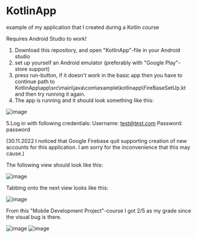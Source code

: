 # KotlinApp
example of my application that I created during a Kotlin course


Requires Android Studio to work!


1. Download this repository, and open "KotlinApp"-file in your Android studio
2. set up yourself an Android emulator (preferably with "Google Play"-store support)
3. press run-button, if it doesn't work in the basic app then you have to continue path to
    KotlinApp\app\src\main\java\com\example\kotlinapp\FireBaseSetUp.kt
and then try running it again.
4. The app is running and it should look something like this:

![image](https://user-images.githubusercontent.com/70267456/204774650-22637330-2751-443d-9359-92b0ae251663.png)

5.Log in with following credentials:
  Username: test@test.com
  Password: password
  
  (30.11.2022 I noticed that Google Firebase quit supporting creation of new accounts for this application. I am sorry for the inconvenience that this may cause.)
  
  
The following view should look like this:

![image](https://user-images.githubusercontent.com/70267456/204775161-a2f35f60-db4c-415e-856f-329f39c3091e.png)

Tabbing onto the next view looks like this:

![image](https://user-images.githubusercontent.com/70267456/204775389-162e732f-424b-410c-a189-a1ae91374236.png)

From this "Mobile Development Project"-course I got 2/5 as my grade since the visual bug is there.

![image](https://user-images.githubusercontent.com/70267456/204791857-56c4ec2b-1931-4413-a73f-4e7ba6d585f5.png)
![image](https://user-images.githubusercontent.com/70267456/204791964-fa987a59-ed88-4950-afbb-b5723d9b1500.png)




